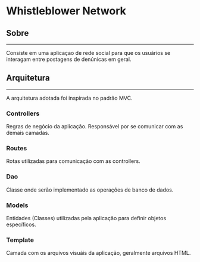 # Whistleblower Network

## Sobre
---
Consiste em uma aplicaçao de rede social para que os usuários se interagam entre postagens de denúnicas em geral.

## Arquitetura
---
A arquitetura adotada foi inspirada no padrão MVC.

### Controllers
Regras de negócio da aplicação. Responsável por se comunicar com as demais camadas.
### Routes
Rotas utilizadas para comunicação com as controllers.
### Dao
Classe onde serão implementado as operações de banco de dados.
### Models
Entidades (Classes) utilizadas pela aplicação para definir objetos específicos.
### Template
Camada com os arquivos visuáis da aplicação, geralmente arquivos HTML.